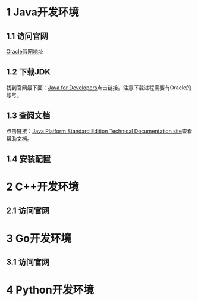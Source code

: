 # 1 Java开发环境

## 1.1 访问官网

[Oracle官网地址](http://oracle.com/)

## 1.2 下载JDK

找到官网最下面：[Java for Developers](http://www.oracle.com/technetwork/java/javase/downloads/)点击链接。注意下载过程需要有Oracle的账号。

## 1.3 查阅文档

点击链接：[Java Platform Standard Edition Technical Documentation site](http://docs.oracle.com/javase/)查看帮助文档。

## 1.4 安装配置





# 2 C++开发环境

## 2.1 访问官网



# 3 Go开发环境

## 3.1 访问官网



# 4 Python开发环境